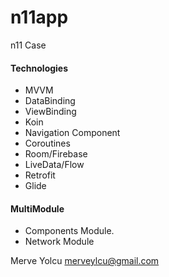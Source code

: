 # n11app
n11 Case

#### Technologies
- MVVM
- DataBinding
- ViewBinding
- Koin
- Navigation Component
- Coroutines
- Room/Firebase
- LiveData/Flow
- Retrofit
- Glide

#### MultiModule
- Components Module.
- Network Module


Merve Yolcu
merveylcu@gmail.com
